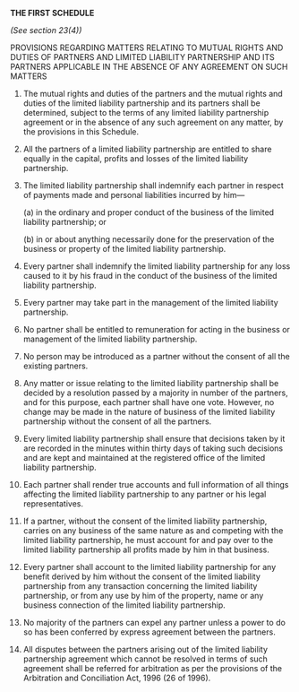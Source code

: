 **THE FIRST SCHEDULE**

*(See section 23(4))*

PROVISIONS REGARDING MATTERS RELATING TO MUTUAL RIGHTS AND DUTIES OF PARTNERS AND LIMITED LIABILITY PARTNERSHIP AND ITS PARTNERS APPLICABLE IN THE ABSENCE OF ANY AGREEMENT ON SUCH MATTERS

1. The mutual rights and duties of the partners and the mutual rights and duties of the limited liability partnership and its partners shall be determined, subject to the terms of any limited liability partnership agreement or in the absence of any such agreement on any matter, by the provisions in this Schedule.

2. All the partners of a limited liability partnership are entitled to share equally in the capital, profits and losses of the limited liability partnership.

3. The limited liability partnership shall indemnify each partner in respect of payments made and personal liabilities incurred by him—

    (a) in the ordinary and proper conduct of the business of the limited liability partnership; or

    (b) in or about anything necessarily done for the preservation of the business or property of the limited liability partnership.

4. Every partner shall indemnify the limited liability partnership for any loss caused to it by his fraud in the conduct of the business of the limited liability partnership.

5. Every partner may take part in the management of the limited liability partnership.

6. No partner shall be entitled to remuneration for acting in the business or management of the limited liability partnership.

7. No person may be introduced as a partner without the consent of all the existing partners.

8. Any matter or issue relating to the limited liability partnership shall be decided by a resolution passed by a majority in number of the partners, and for this purpose, each partner shall have one vote. However, no change may be made in the nature of business of the limited liability partnership without the consent of all the partners.

9. Every limited liability partnership shall ensure that decisions taken by it are recorded in the minutes within thirty days of taking such decisions and are kept and maintained at the registered office of the limited liability partnership.

10. Each partner shall render true accounts and full information of all things affecting the limited liability partnership to any partner or his legal representatives.

11. If a partner, without the consent of the limited liability partnership, carries on any business of the same nature as and competing with the limited liability partnership, he must account for and pay over to the limited liability partnership all profits made by him in that business.

12. Every partner shall account to the limited liability partnership for any benefit derived by him without the consent of the limited liability partnership from any transaction concerning the limited liability partnership, or from any use by him of the property, name or any business connection of the limited liability partnership.

13. No majority of the partners can expel any partner unless a power to do so has been conferred by express agreement between the partners.

14. All disputes between the partners arising out of the limited liability partnership agreement which cannot be resolved in terms of such agreement shall be referred for arbitration as per the provisions of the Arbitration and Conciliation Act, 1996 (26 of 1996).

